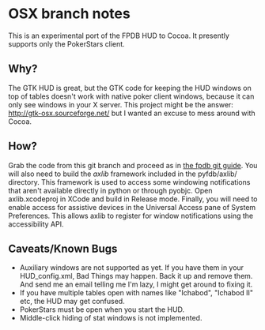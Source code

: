 OSX branch notes
================

This is an experimental port of the FPDB HUD to Cocoa.  It presently
supports only the PokerStars client.

Why?
----

The GTK HUD is great, but the GTK code for keeping the HUD windows on
top of tables doesn't work with native poker client windows, because
it can only see windows in your X server.  This project might be the
answer: http://gtk-osx.sourceforge.net/ but I wanted an excuse to mess
around with Cocoa.

How?
----

Grab the code from this git branch and proceed as in
[the fpdb git guide](http://sourceforge.net/apps/mediawiki/fpdb/index.php?title=Install_With_Git).
You will also need to build the _axlib_ framework included in the
pyfdb/axlib/ directory.  This framework is used to access some
windowing notifications that aren't available directly in python or
through pyobjc.  Open axlib.xcodeproj in XCode and build in Release
mode.  Finally, you will need to enable access for assistive devices
in the Universal Access pane of System Preferences.  This allows axlib
to register for window notifications using the accessibility API.

Caveats/Known Bugs
------------------

* Auxiliary windows are not supported as yet.  If you have them in
  your HUD_config.xml, Bad Things may happen.  Back it up and remove
  them.  And send me an email telling me I'm lazy, I might get around
  to fixing it.
* If you have multiple tables open with names like "Ichabod", "Ichabod
  II" etc, the HUD may get confused.
* PokerStars must be open when you start the HUD.
* Middle-click hiding of stat windows is not implemented.
